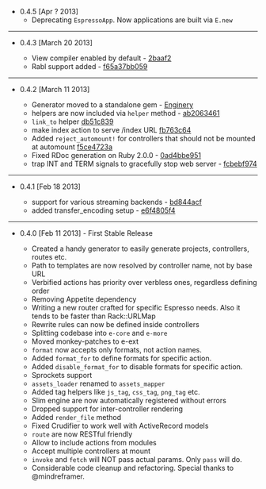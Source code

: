 
+ 0.4.5 [Apr ? 2013]
  - Deprecating `EspressoApp`. Now applications are built via `E.new`

<hr>

+ 0.4.3 [March 20 2013]

  - View compiler enabled by default - [2baaf2](https://github.com/espresso/espresso/commit/2baaf2)
  - Rabl support added - [f65a37bb059](https://github.com/espresso/espresso/commit/f65a37bb059)

<hr>

+ 0.4.2 [March 11 2013]

  - Generator moved to a standalone gem - [Enginery](https://github.com/espresso/enginery)
  - helpers are now included via `helper` method - [ab2063461](https://github.com/espresso/espresso/commit/ab2063461)
  - `link_to` helper [db51c839](https://github.com/espresso/espresso/commit/db51c839cf2e1165bceb5d394b3706e53c59f0b4)
  - make index action to serve /index URL [fb763c64](https://github.com/espresso/espresso/commit/fb763c644092577627321a0d672e3cc060f9c9cf)
  - Added `reject_automount!` for controllers that should not be mounted at automount [f5ce4723a](https://github.com/espresso/espresso/commit/f5ce4723a)
  - Fixed RDoc generation on Ruby 2.0.0 - [0ad4bbe951](https://github.com/espresso/espresso/commit/0ad4bbe951)
  - trap INT and TERM signals to gracefully stop web server - [fcbebf974](https://github.com/espresso/espresso/commit/fcbebf9740a49065b31ad8d65dcc0d31cf80247b)

<hr>

+ 0.4.1 [Feb 18 2013]

  - support for various streaming backends - [bd844acf](https://github.com/espresso/espresso/commit/bd844acf)
  - added transfer_encoding setup - [e6f4805f4](https://github.com/espresso/espresso/commit/e6f4805f478050df9a7a1206e7ed8ae9b94da039)

<hr>

+ 0.4.0 [Feb 11 2013] - First Stable Release

  - Created a handy generator to easily generate projects, controllers, routes etc.
  - Path to templates are now resolved by controller name, not by base URL
  - Verbified actions has priority over verbless ones, regardless defining order
  - Removing Appetite dependency
  - Writing a new router crafted for specific Espresso needs. Also it tends to be faster than Rack::URLMap
  - Rewrite rules can now be defined inside controllers
  - Splitting codebase into `e-core` and `e-more`
  - Moved monkey-patches to e-ext
  - `format` now accepts only formats, not action names.
  - Added `format_for` to define formats for specific action.
  - Added `disable_format_for` to disable formats for specific action.
  - Sprockets support
  - `assets_loader` renamed to `assets_mapper`
  - Added tag helpers like `js_tag`, `css_tag`, `png_tag` etc.
  - Slim engine are now automatically registered without errors
  - Dropped support for inter-controller rendering
  - Added `render_file` method
  - Fixed Crudifier to work well with ActiveRecord models
  - `route` are now RESTful friendly
  - Allow to include actions from modules
  - Accept multiple controllers at mount
  - `invoke` and `fetch` will NOT pass actual params. Only `pass` will do.
  - Considerable code cleanup and refactoring. Special thanks to @mindreframer.
